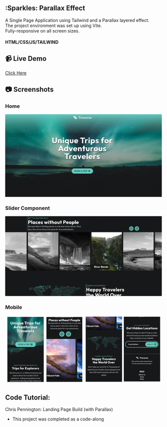 ## :Sparkles: Parallax Effect

A Single Page Application using Tailwind and a Parallax layered effect.
<br>
The project environment was set up using Vite.
<br>
Fully-responsive on all screen sizes.

#### HTML/CSS/JS/TAILWIND

## :video_camera: Live Demo

<a href="">Click Here</a>

## :camera: Screenshots

### Home

![home](https://github.com/T-Pirozzini/parallax-practice/blob/main/images/home.png?raw=true)

### Slider Component

![slider](https://github.com/T-Pirozzini/parallax-practice/blob/main/images/slider.png?raw=true)

### Mobile

![mobile](https://github.com/T-Pirozzini/parallax-practice/blob/main/images/mobile-array.png?raw=true)

## Code Tutorial:
Chris Pennington: Landing Page Build (with Parallax)
* This project was completed as a code-along